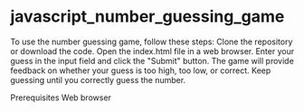# javascript_number_guessing_game
To use the number guessing game, follow these steps:
Clone the repository or download the code.
Open the index.html file in a web browser.
Enter your guess in the input field and click the "Submit" button.
The game will provide feedback on whether your guess is too high, too low, or correct.
Keep guessing until you correctly guess the number.

Prerequisites
Web browser
